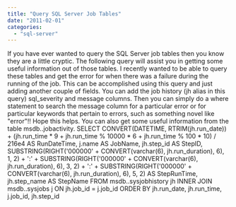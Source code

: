 ```yaml
---
title: "Query SQL Server Job Tables"
date: "2011-02-01"
categories: 
  - "sql-server"
---
```


If you have ever wanted to query the SQL Server job tables then you know they are a little cryptic. The following query will assist you in getting some useful information out of those tables. I recently wanted to be able to query these tables and get the error for when there was a failure during the running of the job. This can be accomplished using this query and just adding another couple of fields. You can add the job history (jh alias in this query) sql\_severity and message columns. Then you can simply do a where statement to search the message column for a particular error or for particular keywords that pertain to errors, such as something novel like "error"!! Hope this helps. You can also get some useful information from the table msdb..jobactivity. SELECT CONVERT(DATETIME, RTRIM(jh.run\_date)) + (jh.run\_time \* 9 + jh.run\_time % 10000 \* 6 + jh.run\_time % 100 \* 10) / 216e4 AS RunDateTime, j.name AS JobName, jh.step\_id AS StepID, SUBSTRING(RIGHT('000000' + CONVERT(varchar(6), jh.run\_duration), 6), 1, 2) + ':' + SUBSTRING(RIGHT('000000' + CONVERT(varchar(6), jh.run\_duration), 6), 3, 2) + ':' + SUBSTRING(RIGHT('000000' + CONVERT(varchar(6), jh.run\_duration), 6), 5, 2) AS StepRunTime, jh.step\_name AS StepName FROM msdb..sysjobhistory jh INNER JOIN msdb..sysjobs j ON jh.job\_id = j.job\_id ORDER BY jh.run\_date, jh.run\_time, j.job\_id, jh.step\_id
